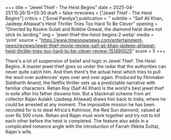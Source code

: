 +++
title = "Jewel Thief - The Heist Begins"
date = 2025-04-25T15:26:15+05:30
draft = false
mreviews = ["Jewel Thief - The Heist Begins"]
critics = ['Sonal Pandya']
publication = ''
subtitle = "Saif Ali Khan, Jaideep Ahlawat's Heist Thriller Tries Too Hard To Be Clever"
opening = "Directed by Kookie Gulati and Robbie Grewal, the diamond heist does not stick its landing."
img = 'jewel-thief-the-heist-begins-2.webp'
media = 'print'
source = "https://www.timesnownews.com/entertainment-news/reviews/jewel-thief-movie-review-saif-ali-khan-jaideep-ahlawat-heist-thriller-tries-too-hard-to-be-clever-review-151490025"
score = 5
+++

There's a lot of suspension of belief and logic in Jewel Thief: The Heist Begins. A master jewel thief goes so under the radar that the authorities can never quite catch him. And then there's the actual heist which tries to pull the wool over audiences' eyes over and over again. Produced by filmmaker Siddharth Anand, the Netflix thriller sets up a predictable narrative with familiar characters. Rehan Roy (Saif Ali Khan) is the world's best jewel thief in exile after his father disowns him. But a blackmail scheme from art collector Rajan Aulakh (Jaideep Ahlawat) draws him back to India, where he could be arrested at any moment. The impossible mission he has been recruited for is to steal Africa's Kohinoor, the Red Sun diamond, valued at over Rs 500 crore. Rehan and Rajan must work together and try not to kill each other before the heist is completed. The feature also adds in a complicated romance angle with the introduction of Farrah (Nikita Dutta), Rajan's wife.
